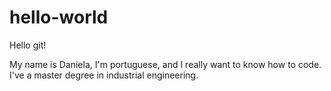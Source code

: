 # hello-world

Hello git!

My name is Daniela, I'm portuguese, and I really want to know how to code.
I've a master degree in industrial engineering.
